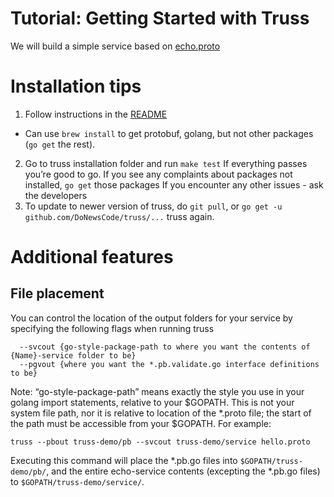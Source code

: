 # Tutorial: Getting Started with Truss

We will build a simple service based on [echo.proto](./_example/echo.proto)

# Installation tips

1. Follow instructions in the [README](./README.md)
  - Can use `brew install` to get protobuf, golang, but not other packages (`go get` the rest).
2. Go to truss installation folder and run `make test`
  If everything passes you’re good to go.
  If you see any complaints about packages not installed, `go get` those packages
  If you encounter any other issues - ask the developers
3. To update to newer version of truss, do `git pull`, or `go get -u github.com/DoNewsCode/truss/...` truss again.

# Additional features

## File placement

You can control the location of the output folders for your service by specifying the following flags when running truss
```
  --svcout {go-style-package-path to where you want the contents of {Name}-service folder to be}
  --pgvout {where you want the *.pb.validate.go interface definitions to be}
```

Note: “go-style-package-path” means exactly the style you use in your golang import statements, relative to your $GOPATH. This is not your system file path, nor it is relative to location of the *.proto file; the start of the path must be accessible from your $GOPATH.
For example:
```
truss --pbout truss-demo/pb --svcout truss-demo/service hello.proto
```
Executing this command will place the *.pb.go files into `$GOPATH/truss-demo/pb/`, and the entire echo-service contents (excepting the *.pb.go files) to `$GOPATH/truss-demo/service/`.
